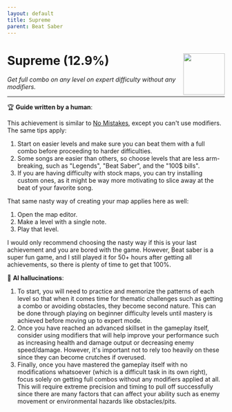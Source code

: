 ```yaml
---
layout: default
title: Supreme
parent: Beat Saber
---
```


# Supreme (12.9%) <img align="right" src="https://cdn.cloudflare.steamstatic.com/steamcommunity/public/images/apps/620980/38393ecfa619c380fa0f90c2b8c03f9ba94474f0.jpg" width="96" height="96">

_Get full combo on any level on expert difficulty without any modifiers._

***

:trophy: **Guide written by a human**:

This achievement is similar to [No Mistakes](No_Mistakes.md), except you can't use modifiers. The same tips apply:
1. Start on easier levels and make sure you can beat them with a full combo before proceeding to harder difficulties.
2. Some songs are easier than others, so choose levels that are less arm-breaking, such as "Legends", "Beat Saber", and the "100$ bills".
3. If you are having difficulty with stock maps, you can try installing custom ones, as it might be way more motivating to slice away at the beat of your favorite song.

That same nasty way of creating your map applies here as well:
1. Open the map editor.
2. Make a level with a single note.
3. Play that level.

I would only recommend choosing the nasty way if this is your last achievement and you are bored with the game. However, Beat saber is a super fun game, and I still played it for 50+ hours after getting all achievements, so there is plenty of time to get that 100%.

:robot: **AI hallucinations**:

1. To start, you will need to practice and memorize the patterns of each level so that when it comes time for thematic challenges such as getting a combo or avoiding obstacles, they become second nature. This can be done through playing on beginner difficulty levels until mastery is achieved before moving up to expert mode.
2. Once you have reached an advanced skillset in the gameplay itself, consider using modifiers that will help improve your performance such as increasing health and damage output or decreasing enemy speed/damage. However, it's important not to rely too heavily on these since they can become crutches if overused.
3. Finally, once you have mastered the gameplay itself with no modifications whatsoever (which is a difficult task in its own right), focus solely on getting full combos without any modifiers applied at all. This will require extreme precision and timing to pull off successfully since there are many factors that can affect your ability such as enemy movement or environmental hazards like obstacles/pits.
